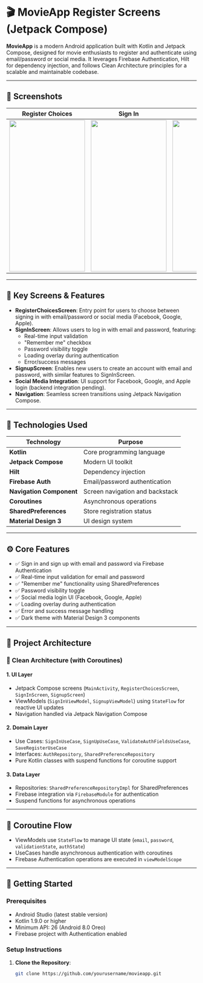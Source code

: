 # 🎬 MovieApp Register Screens (Jetpack Compose)

**MovieApp** is a modern Android application built with Kotlin and Jetpack Compose, designed for movie enthusiasts to register and authenticate using email/password or social media. It leverages Firebase Authentication, Hilt for dependency injection, and follows Clean Architecture principles for a scalable and maintainable codebase.

---

## 📸 Screenshots

| Register Choices       | Sign In                | Sign Up                |
|-----------------------|-----------------------|-----------------------|
| <img src="screenshots/register_choices.png" width="200" height="400" /> | <img src="screenshots/sign_in.png" width="200" height="400" /> | <img src="screenshots/sign_up.png" width="200" height="400" /> |

---

## 📱 Key Screens & Features

- **RegisterChoicesScreen**: Entry point for users to choose between signing in with email/password or social media (Facebook, Google, Apple).
- **SignInScreen**: Allows users to log in with email and password, featuring:
  - Real-time input validation
  - "Remember me" checkbox
  - Password visibility toggle
  - Loading overlay during authentication
  - Error/success messages
- **SignupScreen**: Enables new users to create an account with email and password, with similar features to SignInScreen.
- **Social Media Integration**: UI support for Facebook, Google, and Apple login (backend integration pending).
- **Navigation**: Seamless screen transitions using Jetpack Navigation Compose.

---

## 🧠 Technologies Used

| Technology              | Purpose                              |
|-------------------------|--------------------------------------|
| **Kotlin**              | Core programming language           |
| **Jetpack Compose**     | Modern UI toolkit                   |
| **Hilt**                | Dependency injection                |
| **Firebase Auth**       | Email/password authentication       |
| **Navigation Component**| Screen navigation and backstack     |
| **Coroutines**          | Asynchronous operations             |
| **SharedPreferences**   | Store registration status           |
| **Material Design 3**   | UI design system                    |

---

## ⚙️ Core Features

- ✅ Sign in and sign up with email and password via Firebase Authentication
- ✅ Real-time input validation for email and password
- ✅ "Remember me" functionality using SharedPreferences
- ✅ Password visibility toggle
- ✅ Social media login UI (Facebook, Google, Apple)
- ✅ Loading overlay during authentication
- ✅ Error and success message handling
- ✅ Dark theme with Material Design 3 components

---

## 🧱 Project Architecture

### 🧩 Clean Architecture (with Coroutines)

#### 1. **UI Layer**
- Jetpack Compose screens (`MainActivity`, `RegisterChoicesScreen`, `SignInScreen`, `SignupScreen`)
- ViewModels (`SignInViewModel`, `SignupViewModel`) using `StateFlow` for reactive UI updates
- Navigation handled via Jetpack Navigation Compose

#### 2. **Domain Layer**
- Use Cases: `SignInUseCase`, `SignUpUseCase`, `ValidateAuthFieldsUseCase`, `SaveRegisterUseCase`
- Interfaces: `AuthRepository`, `SharedPreferenceRepository`
- Pure Kotlin classes with suspend functions for coroutine support

#### 3. **Data Layer**
- Repositories: `SharedPreferenceRepositoryImpl` for SharedPreferences
- Firebase integration via `FirebaseModule` for authentication
- Suspend functions for asynchronous operations

---

## 🔁 Coroutine Flow

- ViewModels use `StateFlow` to manage UI state (`email`, `password`, `validationState`, `authState`)
- UseCases handle asynchronous authentication with coroutines
- Firebase Authentication operations are executed in `viewModelScope`

---

## 🚀 Getting Started

### Prerequisites
- Android Studio (latest stable version)
- Kotlin 1.9.0 or higher
- Minimum API: 26 (Android 8.0 Oreo)
- Firebase project with Authentication enabled

### Setup Instructions
1. **Clone the Repository**:
   ```bash
   git clone https://github.com/yourusername/movieapp.git
